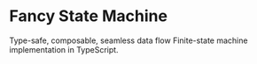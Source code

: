 # Fancy State Machine

Type-safe, composable, seamless data flow Finite-state machine implementation in TypeScript.

